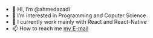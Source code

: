 - 👋 Hi, I’m @ahmedazadi
- 👀 I’m interested in Programming and Coputer Science
- 🌱 I currently work mainly with React and React-Native
- 📫 How to reach me [my E-mail](mailto:ahmedazad100@outlook.com)


<!---
ahmedazadi/ahmedazadi is a ✨ special ✨ repository because its `README.md` (this file) appears on your GitHub profile.
You can click the Preview link to take a look at your changes.
--->
